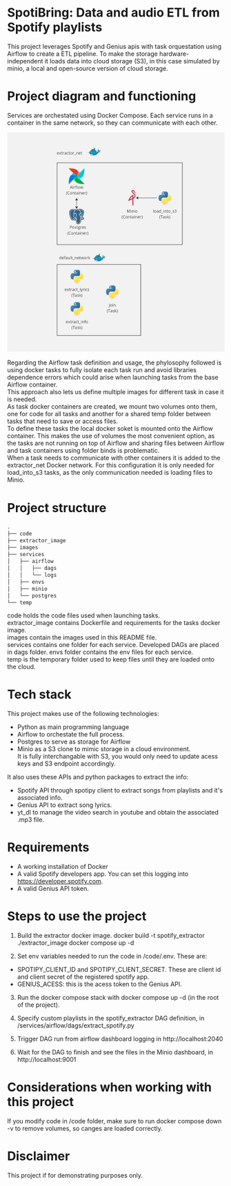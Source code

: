 # SpotiBring: Data and audio ETL from Spotify playlists
This project leverages Spotify and Genius apis with task orquestation using Airflow to create a ETL pipeline. To make the storage hardware-independent it loads data into cloud storage (S3), in this case simulated by minio, a local and open-source version of cloud storage.

# Project diagram and functioning
Services are orchestated using Docker Compose. Each service runs in a container in the same network, so they can communicate with each other.

![](./images/spotify_arch.jpg)

Regarding the Airflow task definition and usage, the phylosophy followed is using docker tasks to fully isolate each task run and avoid libraries dependence errors which could arise when launching tasks from the base Airflow container. \
This approach also lets us define multiple images for different task in case it is needed.\
As task docker containers are created, we mount two volumes onto them, one for code for all tasks and another for a shared temp folder between tasks that need to save or access files. \
To define these tasks the local docker soket is mounted onto the Airflow container. This makes the use of volumes the most convenient option, as the tasks are not running on top of Airflow and sharing files between Airflow and task containers using folder binds is problematic.\
When a task needs to communicate with other containers it is added to the extractor_net Docker network. For this configuration it is only needed for load_into_s3 tasks, as the only communication needed is loading files to Minio.

# Project structure
```
.
├── code
├── extractor_image
├── images
├── services
│   ├── airflow
│   │   ├── dags
│   │   └── logs
│   ├── envs
│   ├── minio
│   └── postgres
└── temp
```
code holds the code files used when launching tasks.\
extractor_image contains Dockerfile and requirements for the tasks docker image. \
images contain the images used in this README file. \
services contains one folder for each service. Developed DAGs are placed in dags folder. envs folder contains the env files for each service. \
temp is the temporary folder used to keep files until they are loaded onto the cloud.

# Tech stack
This project makes use of the following technologies:

- Python as main programming language
- Airflow to orchestate the full process.
- Postgres to serve as storage for Airflow 
- Minio as a S3 clone to mimic storage in a cloud environment. \
It is fully interchangable with S3, you would only need to update acess keys and S3 endpoint accordingly.

It also uses these APIs and python packages to extract the info:
- Spotify API through spotipy client to extract songs from playlists and it's associated info.
- Genius API to extract song lyrics.
- yt_dl to manage the video search in youtube and obtain the associated .mp3 file.

# Requirements
- A working installation of Docker
- A valid Spotify developers app. You can set this logging into https://developer.spotify.com.
- A valid Genius API token.

# Steps to use the project
1. Build the extractor docker image.
docker build -t spotify_extractor ./extractor_image
docker compose up -d 

2. Set env variables needed to run the code in /code/.env. These are:
- SPOTIPY_CLIENT_ID and SPOTIPY_CLIENT_SECRET. These are client id and client secret of the registered spotify app.
- GENIUS_ACESS: this is the acess token to the Genius API.

3. Run the docker compose stack with docker compose up -d (in the root of the project).

4. Specify custom playlists in the spotify_extractor DAG definition, in /services/airflow/dags/extract_spotify.py

5. Trigger DAG run from airflow dashboard logging in http://localhost:2040

6. Wait for the DAG to finish and see the files in the Minio dashboard, in http://localhost:9001

# Considerations when working with this project
If you modify code in /code folder, make sure to run docker compose down -v to remove volumes, so canges are loaded correctly.

# Disclaimer
This project if for demonstrating purposes only. 